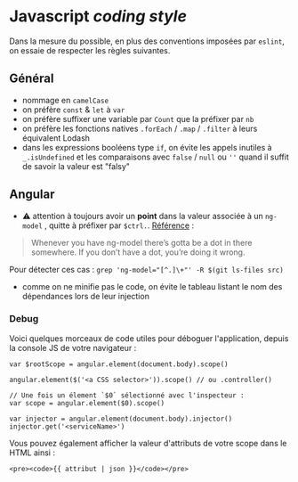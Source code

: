# Javascript _coding style_

Dans la mesure du possible, en plus des conventions imposées par `eslint`, on essaie de respecter les règles suivantes.

## Général

- nommage en `camelCase`
- on préfère `const` & `let` à `var`
- on préfère suffixer une variable par `Count` que la préfixer par `nb`
- on préfère les fonctions natives `.forEach` / `.map` / `.filter` à leurs équivalent Lodash
- dans les expressions booléens type `if`, on évite les appels inutiles à `_.isUndefined`
et les comparaisons avec `false` / `null` ou `''` quand il suffit de savoir la valeur est "falsy"

## Angular

- ⚠ attention à toujours avoir un **point** dans la valeur associée à un `ng-model` , quitte à préfixer par `$ctrl.`.
[Référence](http://jimhoskins.com/2012/12/14/nested-scopes-in-angularjs.html) :

> Whenever you have ng-model there’s gotta be a dot in there somewhere. If you don’t have a dot, you’re doing it wrong.

Pour détecter ces cas : `grep 'ng-model="[^.]\+"' -R $(git ls-files src)`

- comme on ne minifie pas le code, on évite le tableau listant le nom des dépendances lors de leur injection

### Debug

Voici quelques morceaux de code utiles pour déboguer l'application,
depuis la console JS de votre navigateur :

    var $rootScope = angular.element(document.body).scope()

    angular.element($('<a CSS selector>')).scope() // ou .controller()

    // Une fois un élement `$0` sélectionné avec l'inspecteur :
    var scope = angular.element($0).scope()

    var injector = angular.element(document.body).injector()
    injector.get('<serviceName>')

Vous pouvez également afficher la valeur d'attributs de votre scope dans le HTML ainsi :

    <pre><code>{{ attribut | json }}</code></pre>
